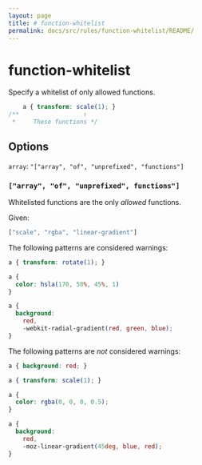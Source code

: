 ```yaml
---
layout: page
title: # function-whitelist
permalink: docs/src/rules/function-whitelist/README/
---
```


# function-whitelist

Specify a whitelist of only allowed functions.

```css
    a { transform: scale(1); }
/**                  ↑
 *     These functions */
```

## Options

`array`: `"["array", "of", "unprefixed", "functions"]`

### `["array", "of", "unprefixed", functions"]`

Whitelisted functions are the only *allowed* functions.

Given:

```js
["scale", "rgba", "linear-gradient"]
```

The following patterns are considered warnings:

```css
a { transform: rotate(1); }
```

```css
a {
  color: hsla(170, 50%, 45%, 1)
}
```

```css
a {
  background:
    red,
    -webkit-radial-gradient(red, green, blue);
}
```

The following patterns are *not* considered warnings:

```css
a { background: red; }
```

```css
a { transform: scale(1); }
```

```css
a {
  color: rgba(0, 0, 0, 0.5);
}
```

```css
a {
  background:
    red,
    -moz-linear-gradient(45deg, blue, red);
}
```
